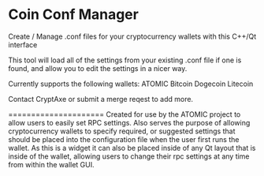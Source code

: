 Coin Conf Manager
=====================

Create / Manage .conf files for your cryptocurrency wallets with this C++/Qt interface

This tool will load all of the settings from your existing .conf file if one is found,
and allow you to edit the settings in a nicer way.

Currently supports the following wallets:
ATOMIC
Bitcoin
Dogecoin
Litecoin

Contact CryptAxe or submit a merge reqest to add more.

=====================
Created for use by the ATOMIC project to allow users to easily set RPC settings.
Also serves the purpose of allowing cryptocurrency wallets to specify required,
or suggested settings that should be placed into the configuration file when the
user first runs the wallet. As this is a widget it can also be placed inside of
any Qt layout that is inside of the wallet, allowing users to change their rpc
settings at any time from within the wallet GUI.
